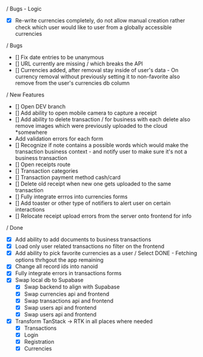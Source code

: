 / Bugs - Logic

- [x] Re-write currencies completely, do not allow manual creation rather check which user would like to user from a globally accessible currencies

/ Bugs

- [] Fix date entries to be unanymous
- [] URL currently are missing / which breaks the API
- [] Currencies added, after removal stay inside of user's data - On currency removal without previously setting it to non-favorite also remove from the user's currencies db column

/ New Features

- [] Open DEV branch
- [] Add ability to open mobile camera to capture a receipt
- [] Add ability to delete transaction / for business with each delete also remove images which were previously uploaded to the cloud \*somewhere
- Add validation errors for each form
- [] Recognize if note contains a possible words which would make the transaction business context - and notify user to make sure it's not a business transaction
- [] Open receipts route
- [] Transaction categories
- [] Transaction payment method cash/card
- [] Delete old receipt when new one gets uploaded to the same transaction
- [] Fully integrate errros into currencies forms
- [] Add toaster or other type of notifiers to alert user on certain interactions
- [] Relocate receipt upload errors from the server onto frontend for info

/ Done

- [x] Add ability to add documents to business transactions
- [x] Load only user related transactions no filter on the frontend
- [x] Add ability to pick favorite currencies as a user / Select DONE - Fetching options thrhgout the app remaining
- [x] Change all record ids into nanoid
- [x] Fully integrate errors in transactions forms
- [x] Swap local db to Supabase
  - [x] Swap backend to align with Supabase
  - [x] Swap currencies api and frontend
  - [x] Swap transactions api and frontend
  - [x] Swap users api and frontend
  - [x] Swap users api and frontend
- [x] Transform TanStack -> RTK in all places where needed
  - [x] Transactions
  - [x] Login
  - [x] Registration
  - [x] Currencies
